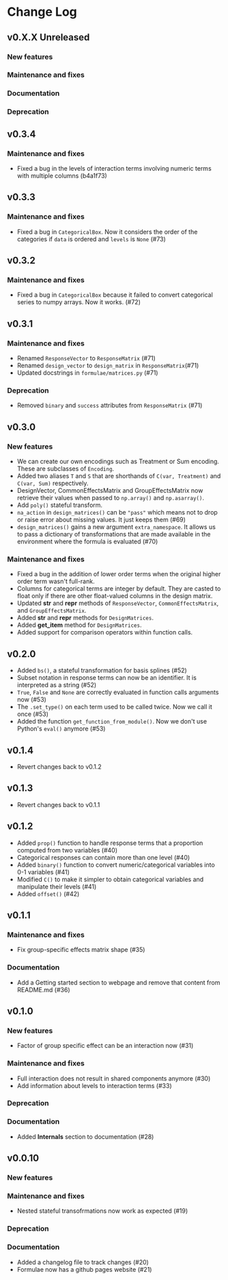 # Change Log

## v0.X.X Unreleased

### New features

### Maintenance and fixes

### Documentation

### Deprecation

## v0.3.4

### Maintenance and fixes

- Fixed a bug in the levels of interaction terms involving numeric terms with multiple columns (b4a1f73)

## v0.3.3

### Maintenance and fixes

- Fixed a bug in `CategoricalBox`. Now it considers the order of the categories if `data` is ordered and `levels` is `None` (#73)

## v0.3.2

### Maintenance and fixes

- Fixed a bug in `CategoricalBox` because it failed to convert categorical series to numpy arrays. Now it works. (#72)

## v0.3.1

### Maintenance and fixes

- Renamed `ResponseVector` to `ResponseMatrix` (#71)
- Renamed `design_vector` to `design_matrix` in `ResponseMatrix`(#71)
- Updated docstrings in `formulae/matrices.py` (#71)

### Deprecation

- Removed `binary` and `success` attributes from `ResponseMatrix` (#71)

## v0.3.0

### New features

- We can create our own encodings such as Treatment or Sum encoding. These are subclasses of `Encoding`.
- Added two aliases `T` and `S` that are shorthands of `C(var, Treatment)` and `C(var, Sum)` respectively.
- DesignVector, CommonEffectsMatrix and GroupEffectsMatrix now retrieve their values when passed to `np.array()` and `np.asarray()`.
- Add `poly()` stateful transform.
- `na_action` in `design_matrices()` can be `"pass"` which means not to drop or raise error about missing values. It just keeps them (#69)
- `design_matrices()` gains a new argument `extra_namespace`. It allows us to pass a dictionary of transformations that are made available in the environment where the formula is evaluated (#70)

### Maintenance and fixes

- Fixed a bug in the addition of lower order terms when the original higher order term wasn't full-rank.
- Columns for categorical terms are integer by default. They are casted to float only if there are other float-valued columns in the design matrix.
- Updated __str__ and __repr__ methods of `ResponseVector`, `CommonEffectsMatrix`, and `GroupEffectsMatrix`.
- Added __str__ and __repr__ methods for `DesignMatrices`.
- Added __get_item__ method for `DesignMatrices`.
- Added support for comparison operators within function calls.

## v0.2.0

- Added `bs()`, a stateful transformation for basis splines (#52)
- Subset notation in response terms can now be an identifier. It is interpreted as a string (#52)
- `True`, `False` and `None` are correctly evaluated in function calls arguments now (#53)
- The `.set_type()` on each term used to be called twice. Now we call it once (#53)
- Added the function `get_function_from_module()`. Now we don't use Python's `eval()` anymore (#53)

## v0.1.4

- Revert changes back to v0.1.2

## v0.1.3

- Revert changes back to v0.1.1

## v0.1.2

- Added `prop()` function to handle response terms that a proportion computed from two variables (#40)
- Categorical responses can contain more than one level (#40)
- Added `binary()` function to convert numeric/categorical variables into 0-1 variables (#41)
- Modified `C()` to make it simpler to obtain categorical variables and manipulate their levels (#41)
- Added `offset()` (#42)

## v0.1.1

### Maintenance and fixes

- Fix group-specific effects matrix shape (#35)

### Documentation

- Add a Getting started section to webpage and remove that content from README.md (#36)

## v0.1.0

### New features

- Factor of group specific effect can be an interaction now (#31)

### Maintenance and fixes

- Full interaction does not result in shared components anymore (#30)
- Add information about levels to interaction terms (#33)

### Deprecation

### Documentation

- Added **Internals** section to documentation (#28)

## v0.0.10

### New features

### Maintenance and fixes

- Nested stateful transofrmations now work as expected (#19)

### Deprecation

### Documentation

- Added a changelog file to track changes (#20)
- Formulae now has a github pages website (#21)
